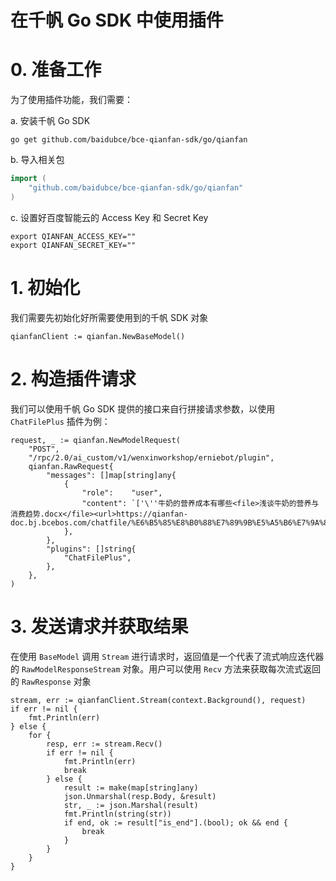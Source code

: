 # 在千帆 Go SDK 中使用插件

# 0. 准备工作

为了使用插件功能，我们需要：

a. 安装千帆 Go SDK

```shell
go get github.com/baidubce/bce-qianfan-sdk/go/qianfan
```

b. 导入相关包

```go
import (
	"github.com/baidubce/bce-qianfan-sdk/go/qianfan"
)
```

c. 设置好百度智能云的 Access Key 和 Secret Key

```shell
export QIANFAN_ACCESS_KEY=""
export QIANFAN_SECRET_KEY=""
```

# 1. 初始化

我们需要先初始化好所需要使用到的千帆 SDK 对象

```
qianfanClient := qianfan.NewBaseModel()
```

# 2. 构造插件请求

我们可以使用千帆 Go SDK 提供的接口来自行拼接请求参数，以使用 `ChatFilePlus` 插件为例：

```
request, _ := qianfan.NewModelRequest(
    "POST",
    "/rpc/2.0/ai_custom/v1/wenxinworkshop/erniebot/plugin",
    qianfan.RawRequest{
        "messages": []map[string]any{
            {
                "role":    "user",
                "content": `['\''牛奶的营养成本有哪些<file>浅谈牛奶的营养与消费趋势.docx</file><url>https://qianfan-doc.bj.bcebos.com/chatfile/%E6%B5%85%E8%B0%88%E7%89%9B%E5%A5%B6%E7%9A%84%E8%90%A5%E5%85%BB%E4%B8%8E%E6%B6%88%E8%B4%B9%E8%B6%8B%E5%8A%BF.docx</url>'\'']`,
            },
        },
        "plugins": []string{
            "ChatFilePlus",
        },
    },
)
```

# 3. 发送请求并获取结果

在使用 `BaseModel` 调用 `Stream` 进行请求时，返回值是一个代表了流式响应迭代器的 `RawModelResponseStream` 对象。用户可以使用 `Recv` 方法来获取每次流式返回的 `RawResponse` 对象

```
stream, err := qianfanClient.Stream(context.Background(), request)
if err != nil {
    fmt.Println(err)
} else {
    for {
        resp, err := stream.Recv()
        if err != nil {
            fmt.Println(err)
            break
        } else {
            result := make(map[string]any)
            json.Unmarshal(resp.Body, &result)
            str, _ := json.Marshal(result)
            fmt.Println(string(str))
            if end, ok := result["is_end"].(bool); ok && end {
                break
            }
        }
    }
}
```

